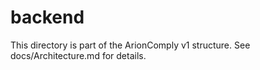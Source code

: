 # backend
This directory is part of the ArionComply v1 structure. See docs/Architecture.md for details.
